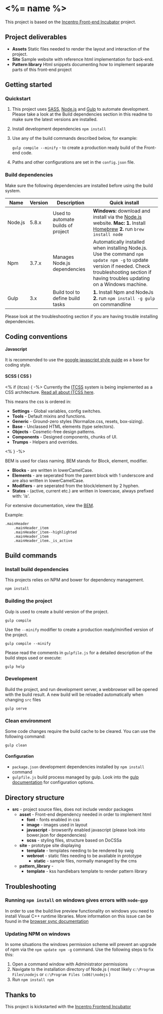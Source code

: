# <%= name %>
This project is based on the [Incentro Front-end Incubator](https://incentro.github.com/generator-frontend-incubator) project.

Project deliverables
--------------------

* **Assets** Static files needed to render the layout and interaction of the project.
* **Site** Sample website with reference html implementation for back-end.
* **Pattern library** Html snippets documenting how to implement separate parts of this front-end project


Getting started
---------------

### Quickstart

1. This project uses [SASS](http://sass-lang.com/ "CSS With superpowers"),
   [Node.js](http://nodejs.org/, "Javascript development made awesome") and
   [Gulp](http://gulpjs.com/ "gulp.js, The stream build system") to automate development.
   Please take a look at the Build dependencies section in this readme to make sure the
   latest versions are installed.

2. Install development dependencies
   `npm install`

3. Use any of the build commands described below, for example:

   `gulp compile --minify` - to create a production ready build of the Front-end code.
4. Paths and other configurations are set in the `config.json` file.



### Build dependencies

Make sure the following dependencies are installed before using the build system.

Name      | Version | Description                                    | Quick install
----------|---------|------------------------------------------------|--------------------------------------------------------------------------------------------------------------------------------------------------------------------------------------------------
Node.js   | 5.8.x   | Used to automate builds of project             | **Windows:** download and install via the [Node.js](http://nodejs.org/) website. **Mac:** **1.** Install [Homebrew](http://brew.sh/) **2.** run `brew install node`
Npm       | 3.7.x   | Manages Node.js dependencies                   | Automatically installed when installing Node.js. Use the command `npm update npm -g` to update version if needed. Check troubleshooting section if having troubles updating on a Windows machine.
Gulp      | 3.x     | Build tool to define build tasks               | **1.** Install Npm and NodeJs **2.** run `npm install -g gulp` on commandline

Please look at the troubleshooting section if you are having trouble installing dependencies.


Coding conventions
------------------

#### Javascript
It is recommended to use the [google javascript style guide](http://google-styleguide.googlecode.com/svn/trunk/javascriptguide.xml) as a base for coding style.

#### SCSS ( CSS )
<% if (itcss) { -%>
Currently the [ITCSS](http://itcss.io/) system is being implemented as a CSS architecture. [Read all about ITCSS here](https://speakerdeck.com/dafed/managing-css-projects-with-itcss).

This means the css is ordered in:

 * **Settings** - Global variables, config switches.
 * **Tools** - Default mixins and functions.
 * **Generic** - Ground-zero styles (Normalize.css, resets, box-sizing).
 * **Base** - Unclassed HTML elements (type selectors).
 * **Objects** - Cosmetic-free design patterns.
 * **Components** - Designed components, chunks of UI.
 * **Trumps** - Helpers and overrides.

<% } -%>

BEM is used for class naming. BEM stands for Block, element, modifier.

 * **Blocks** - are written in lowerCamelCase.
 * **Elements** - are seperated from the parent block with 1 underscore and are also written in lowerCamelCase.
 * **Modifiers** - are seperated from the block/element by 2 hyphen.
 * **States** - (active, current etc.) are written in lowercase, always prefixed with: '_is_'.
 
For extensive documentation, view the [BEM](https://en.bem.info/method/).

Example:
```
.mainHeader
    .mainHeader_item
    .mainHeader_item--highlighted
    .mainHeader_item
    .mainHeader_item._is_active
```


Build commands
--------------

### Install build dependencies
This projects relies on NPM and bower for dependency management.

    npm install


### Building the project
Gulp is used to create a build version of the project.

    gulp compile

Use the `--minify` modifier to create a production ready/minified version of the project.

    gulp compile --minify

Please read the comments in `gulpfile.js` for a detailed description of the build steps used or execute:

    gulp help


### Development
Build the project, and run development server, a webbrowser will be opened with the build result. A new build will be reloaded automatically when changing `src` files

    gulp serve


### Clean environment
Some code changes require the build cache to be cleared. You can use the following command:

    gulp clean



#### Configuration
- `package.json` development dependencies installed by `npm install` command
- `gulpfile.js` build process managed by gulp. Look into the [gulp documentation](https://github.com/gulpjs/gulp/blob/master/README.md#gulp-----) for configuration options.


Directory structure
-------------------

* **src** - project source files, does not include vendor packages
	* **asset** - Front-end dependency needed in order to implement html
		* **font** - fonts enabled in css
		* **image** - images used in layout
		* **javascript** - browserify enabled javascript (please look into bower.json for dependencies)
		* **scss** - styling files, structure based on DoCSSa
	* **site** - prototype site displaying
		* **template** - templates needing to be rendered by swig
		* **webroot** - static files needing to be available in prototype
			* **static** - sample files, normally managed by the cms
	* **pattern_library** -
		* **template** - kss handlebars template to render pattern library

Troubleshooting
---------------

### Running `npm install` on windows gives errors with `node-gyp`
In order to use the build:live preview functionality on windows you need to install Visual C++ runtime libraries.
More information on this issue can be found in the [browser sync documentation](http://www.browsersync.io/docs/#windows-users)

### Updating NPM on windows
In some situations the windows permission scheme will prevent an upgrade of npm via the `npm update npm -g` command.
Use the following steps to fix this:

1. Open a command window with Administrator permissions
2. Navigate to the installation directory of Node.js ( most likely `c:\Program Files\nodejs` or `c:\Program Files (x86)\nodejs` )
3. Run `npm install npm`

Thanks to
---------

This project is kickstarted with the [Incentro Frontend Incubator](http://incentro.github.io/generator-frontend-incubator/)
